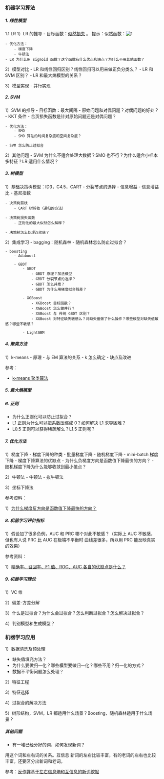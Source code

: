 ### 机器学习算法
##### 1. 线性模型
1.1 LR
1）LR 的推导
	- 目标函数：[似然损失](https://blog.csdn.net/jshazhang/article/details/80487825)  。 提示：似然函数：![1](https://gss3.bdstatic.com/7Po3dSag_xI4khGkpoWK1HF6hhy/baike/s%3D303/sign=8d0989b0d2f9d72a1364161de72b282a/2fdda3cc7cd98d1096ace1be2a3fb80e7aec90c1.jpg)
	
	- 优化方法：
		- 梯度下降
		- 牛顿法
	- LR 为什么用 sigmoid 函数？这个函数有什么优点和缺点？为什么不用其他函数？
	
2）模型对比
	- LR 和线性回归区别？线性回归可以用来做正负分类么？
	- LR 和 SVM 区别？
	- LR 和最大熵模型的关系？
	
3）模型实现
	- 并行实现

##### 2. SVM
1）SVM 的推导
	- 目标函数：最大间隔
		- 原始问题和对偶问题？对偶问题的好处？
		- KKT 条件
		- 合页损失函数是针对原始问题还是对偶问题？
		
	- 优化方法：
		- SMO
		- SMO 算法的时间复杂度和空间复杂度？
		
	- SVM 怎么防止过拟合
	
2）其他问题
	- SVM 为什么不适合处理大数据？SMO 也不行？为什么适合小样本多特征？LR 适用什么情况？

##### 3. 树模型
1）基础决策树模型：ID3，C4.5，CART
	- 分裂节点的选择
		- 信息增益
		- 信息增益比
		- 基尼指数
		
	- 决策树剪枝
		- CART 树剪枝（递归的方法）
		
	- 决策树损失函数
		- 正则化的最大似然怎么解释？
		
	- 决策树怎么处理连续值？
2）集成学习
	- bagging：随机森林
		- 随机森林怎么防止过拟合？
		
	- boosting
		- Adaboost
		
		- GBDT
			- GBDT
				- GBDT 原理？加法模型
				- GBDT 分裂节点的选择？
				- GBDT 怎么并发？
				- GBDT 为什么用梯度拟合残差？
				
			- XGBoost
				- XGBoost 目标函数？
				- XGBoost 怎么做并行？
				- XGBoost 与 传统 GBDT 区别？
				- XGBoost 对特征缺失敏感么？对缺失值做了什么操作？哪些模型对缺失值敏感？哪些不敏感？
				
			- LightGBM


##### 4. 聚类方法
1）k-means
	- 原理
	- 与 EM 算法的关系
	- k 怎么确定
	- 缺点及改进

参考：
- [k-means 聚类算法](http://www.cnblogs.com/jerrylead/archive/2011/04/06/2006910.html)

##### 5. 最大熵模型

##### 6. 正则
- 为什么正则化可以防止过拟合？
- L1 正则为什么可以把系数压缩成 0？如何解决 L1 求导困难？
- L0.5 正则可以获得稀疏解么？L1.5 正则呢？


##### 7. 优化方法
1）梯度下降
	- 梯度下降的种类
		- 批量梯度下降
		- 随机梯度下降
		- mini-batch 梯度下降
	- 梯度下降算法的优缺点
	- 为什么负梯度方向是函数值下降最快的方向？
	- 随机梯度下降为什么能够收敛到最小值点？
	
2）牛顿法
	- 牛顿法
	- 拟牛顿法
	
3）坐标下降法



参考资料：

1）[为什么梯度反方向是函数值下降最快的方向？](https://zhuanlan.zhihu.com/p/24913912)

##### 8. 机器学习评价指标
1）假设加了很多负例，AUC 和 PRC 哪个对此不敏感？（实际上 AUC 不敏感，但也有人说 PRC 比 AUC 在极端不平衡时
曲线差很多，所以用 PRC 能反映真实的效果）

参考资料：

1）[精确率、召回率、F1 值、ROC、AUC 各自的优缺点是什么？](https://www.zhihu.com/question/30643044)

##### 9. 机器学习理论
1）VC 维

2）偏差-方差分解

3）什么是过拟合？为什么会过拟合？怎么判断过拟合？怎么解决过拟合？

4）判别模型和生成模型？

### 机器学习应用
1）数据清洗及预处理
- 缺失值填充方法？
- 为什么要做归一化？哪些模型要做归一化？哪些不用？归一化的方式？
- 数据不平衡问题怎么处理？

2）特征工程

3）特征选择

4）过拟合的解决方法

5）树形结构，SVM，LR 都适用什么场景？Boosting，随机森林适用于什么场景？





##### 其他问题
- 有一堆已经分好的词，如何发现新词？

用这个词和左右词的关系。互信息 新词的左右比较丰富，有的老词的左右也比较丰富。还要区分出新词和老词。

参考：[反作弊基于左右信息熵和互信息的新词挖掘](https://zhuanlan.zhihu.com/p/25499358?hmsr=toutiao.io&utm_medium=toutiao.io&utm_source=toutiao.io)


